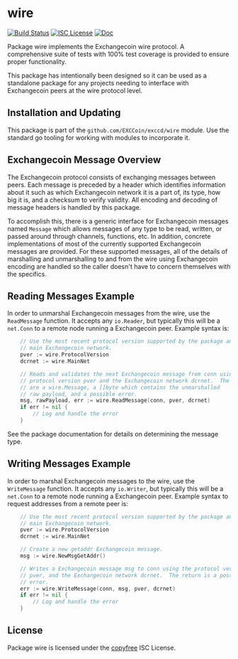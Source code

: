 wire
====

[![Build Status](https://github.com/EXCCoin/exccd/workflows/Build%20and%20Test/badge.svg)](https://github.com/EXCCoin/exccd/actions)
[![ISC License](https://img.shields.io/badge/license-ISC-blue.svg)](http://copyfree.org)
[![Doc](https://img.shields.io/badge/doc-reference-blue.svg)](https://pkg.go.dev/github.com/EXCCoin/exccd/wire)

Package wire implements the Exchangecoin wire protocol.  A comprehensive suite of
tests with 100% test coverage is provided to ensure proper functionality.

This package has intentionally been designed so it can be used as a standalone
package for any projects needing to interface with Exchangecoin peers at the wire
protocol level.

## Installation and Updating

This package is part of the `github.com/EXCCoin/exccd/wire` module.  Use the
standard go tooling for working with modules to incorporate it.

## Exchangecoin Message Overview

The Exchangecoin protocol consists of exchanging messages between peers. Each message
is preceded by a header which identifies information about it such as which
Exchangecoin network it is a part of, its type, how big it is, and a checksum to
verify validity. All encoding and decoding of message headers is handled by this
package.

To accomplish this, there is a generic interface for Exchangecoin messages named
`Message` which allows messages of any type to be read, written, or passed
around through channels, functions, etc. In addition, concrete implementations
of most of the currently supported Exchangecoin messages are provided. For these
supported messages, all of the details of marshalling and unmarshalling to and
from the wire using Exchangecoin encoding are handled so the caller doesn't have to
concern themselves with the specifics.

## Reading Messages Example

In order to unmarshal Exchangecoin messages from the wire, use the `ReadMessage`
function. It accepts any `io.Reader`, but typically this will be a `net.Conn`
to a remote node running a Exchangecoin peer.  Example syntax is:

```Go
	// Use the most recent protocol version supported by the package and the
	// main Exchangecoin network.
	pver := wire.ProtocolVersion
	dcrnet := wire.MainNet

	// Reads and validates the next Exchangecoin message from conn using the
	// protocol version pver and the Exchangecoin network dcrnet.  The returns
	// are a wire.Message, a []byte which contains the unmarshalled
	// raw payload, and a possible error.
	msg, rawPayload, err := wire.ReadMessage(conn, pver, dcrnet)
	if err != nil {
		// Log and handle the error
	}
```

See the package documentation for details on determining the message type.

## Writing Messages Example

In order to marshal Exchangecoin messages to the wire, use the `WriteMessage`
function. It accepts any `io.Writer`, but typically this will be a `net.Conn`
to a remote node running a Exchangecoin peer. Example syntax to request addresses
from a remote peer is:

```Go
	// Use the most recent protocol version supported by the package and the
	// main Exchangecoin network.
	pver := wire.ProtocolVersion
	dcrnet := wire.MainNet

	// Create a new getaddr Exchangecoin message.
	msg := wire.NewMsgGetAddr()

	// Writes a Exchangecoin message msg to conn using the protocol version
	// pver, and the Exchangecoin network dcrnet.  The return is a possible
	// error.
	err := wire.WriteMessage(conn, msg, pver, dcrnet)
	if err != nil {
		// Log and handle the error
	}
```

## License

Package wire is licensed under the [copyfree](http://copyfree.org) ISC
License.
